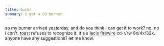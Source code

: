```yaml
---
title: burnt
summary: I got a CD burner.
---
```


so my burner arrived yesterday, and do you think i can get it to work? no. no i can't. [toast](http://www.roxio.com/en/products/toast/index.html) refuses to recognize it. it's a [lacie](http://www.lacie.com/) [firewire](http://www.apple.com/firewire/) cd-r/rw 8x/4x/32x. anyone have any suggestions? let me know.